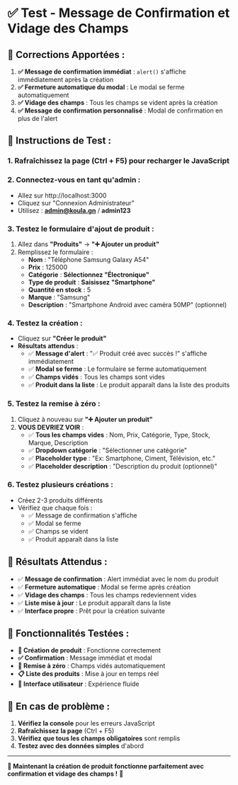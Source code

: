 # ✅ Test - Message de Confirmation et Vidage des Champs

## 🔧 **Corrections Apportées :**

1. **✅ Message de confirmation immédiat** : `alert()` s'affiche immédiatement après la création
2. **✅ Fermeture automatique du modal** : Le modal se ferme automatiquement
3. **✅ Vidage des champs** : Tous les champs se vident après la création
4. **✅ Message de confirmation personnalisé** : Modal de confirmation en plus de l'alert

## 🧪 **Instructions de Test :**

### **1. Rafraîchissez la page** (Ctrl + F5) pour recharger le JavaScript

### **2. Connectez-vous en tant qu'admin :**
- Allez sur http://localhost:3000
- Cliquez sur "Connexion Administrateur"
- Utilisez : **admin@koula.gn** / **admin123**

### **3. Testez le formulaire d'ajout de produit :**
1. Allez dans **"Produits"** → **"➕ Ajouter un produit"**
2. Remplissez le formulaire :
   - **Nom** : "Téléphone Samsung Galaxy A54"
   - **Prix** : 125000
   - **Catégorie** : **Sélectionnez "Électronique"**
   - **Type de produit** : **Saisissez "Smartphone"**
   - **Quantité en stock** : 5
   - **Marque** : "Samsung"
   - **Description** : "Smartphone Android avec caméra 50MP" (optionnel)

### **4. Testez la création :**
- Cliquez sur **"Créer le produit"**
- **Résultats attendus** :
  - ✅ **Message d'alert** : "✅ Produit créé avec succès !" s'affiche immédiatement
  - ✅ **Modal se ferme** : Le formulaire se ferme automatiquement
  - ✅ **Champs vidés** : Tous les champs sont vides
  - ✅ **Produit dans la liste** : Le produit apparaît dans la liste des produits

### **5. Testez la remise à zéro :**
1. Cliquez à nouveau sur **"➕ Ajouter un produit"**
2. **VOUS DEVRIEZ VOIR** :
   - ✅ **Tous les champs vides** : Nom, Prix, Catégorie, Type, Stock, Marque, Description
   - ✅ **Dropdown catégorie** : "Sélectionner une catégorie"
   - ✅ **Placeholder type** : "Ex: Smartphone, Ciment, Télévision, etc."
   - ✅ **Placeholder description** : "Description du produit (optionnel)"

### **6. Testez plusieurs créations :**
- Créez 2-3 produits différents
- Vérifiez que chaque fois :
  - ✅ Message de confirmation s'affiche
  - ✅ Modal se ferme
  - ✅ Champs se vident
  - ✅ Produit apparaît dans la liste

## 🎯 **Résultats Attendus :**

- ✅ **Message de confirmation** : Alert immédiat avec le nom du produit
- ✅ **Fermeture automatique** : Modal se ferme après création
- ✅ **Vidage des champs** : Tous les champs redeviennent vides
- ✅ **Liste mise à jour** : Le produit apparaît dans la liste
- ✅ **Interface propre** : Prêt pour la création suivante

## 🔧 **Fonctionnalités Testées :**

- **📝 Création de produit** : Fonctionne correctement
- **✅ Confirmation** : Message immédiat et modal
- **🔄 Remise à zéro** : Champs vidés automatiquement
- **📋 Liste des produits** : Mise à jour en temps réel
- **🎯 Interface utilisateur** : Expérience fluide

## 🚨 **En cas de problème :**

1. **Vérifiez la console** pour les erreurs JavaScript
2. **Rafraîchissez la page** (Ctrl + F5)
3. **Vérifiez que tous les champs obligatoires** sont remplis
4. **Testez avec des données simples** d'abord

---
**🎉 Maintenant la création de produit fonctionne parfaitement avec confirmation et vidage des champs !** 🎉
